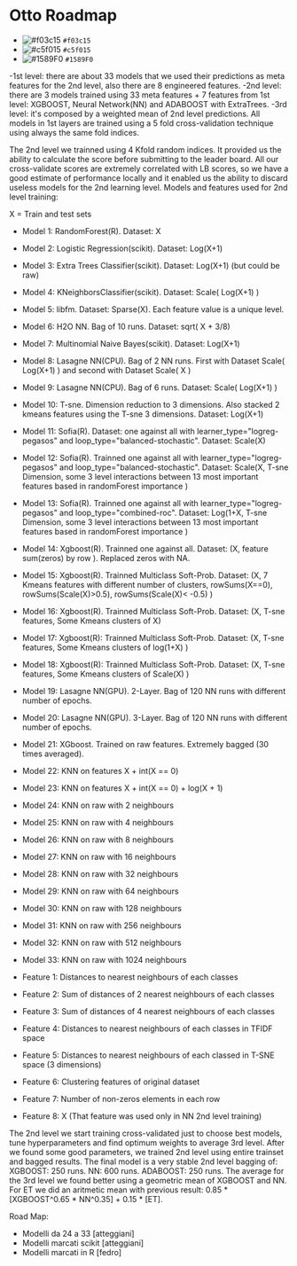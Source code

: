 # Otto Roadmap

- ![#f03c15](https://placehold.it/15/f03c15/000000?text=+) `#f03c15`
- ![#c5f015](https://placehold.it/15/c5f015/000000?text=+) `#c5f015`
- ![#1589F0](https://placehold.it/15/1589F0/000000?text=+) `#1589F0`

-1st level: there are about 33 models that we used their predictions as meta features for the 2nd level, also there are 8 engineered features.
-2nd level: there are 3 models trained using 33 meta features + 7 features from 1st level: XGBOOST, Neural Network(NN) and ADABOOST with ExtraTrees.
-3rd level: it's composed by a weighted mean of 2nd level predictions.
All models in 1st layers are trained using a 5 fold cross-validation technique using always the same fold indices.

The 2nd level we trainned using 4 Kfold random indices. It provided us the ability to calculate the score before submitting to the leader board. All our cross-validate scores are extremely correlated with LB scores, so we have a good estimate of performance locally and it enabled us the ability to discard useless models for the 2nd learning level.
Models and features used for 2nd level training:

X = Train and test sets
+ Model 1: RandomForest(R). Dataset: X
+ Model 2: Logistic Regression(scikit). Dataset: Log(X+1)
+ Model 3: Extra Trees Classifier(scikit). Dataset: Log(X+1) (but could be raw)
+ Model 4: KNeighborsClassifier(scikit). Dataset: Scale( Log(X+1) )
+ Model 5: libfm. Dataset: Sparse(X). Each feature value is a unique level.
+ Model 6: H2O NN. Bag of 10 runs. Dataset: sqrt( X + 3/8) 
+ Model 7: Multinomial Naive Bayes(scikit). Dataset: Log(X+1)
+ Model 8: Lasagne NN(CPU). Bag of 2 NN runs. First with Dataset Scale( Log(X+1) ) and second with Dataset Scale( X )
+ Model 9: Lasagne NN(CPU). Bag of 6 runs. Dataset: Scale( Log(X+1) )
+ Model 10: T-sne. Dimension reduction to 3 dimensions. Also stacked 2 kmeans features using the T-sne 3 dimensions. Dataset: Log(X+1)
+ Model 11: Sofia(R). Dataset: one against all with learner_type="logreg-pegasos" and loop_type="balanced-stochastic". Dataset: Scale(X)
+ Model 12: Sofia(R). Trainned one against all with learner_type="logreg-pegasos" and loop_type="balanced-stochastic". Dataset: Scale(X, T-sne Dimension, some 3 level interactions between 13 most important features based in randomForest importance )
+ Model 13: Sofia(R). Trainned one against all with learner_type="logreg-pegasos" and loop_type="combined-roc". Dataset: Log(1+X, T-sne Dimension, some 3 level interactions between 13 most important features based in randomForest importance )
+ Model 14: Xgboost(R). Trainned one against all. Dataset: (X, feature sum(zeros) by row ). Replaced zeros with NA. 
+ Model 15: Xgboost(R). Trainned Multiclass Soft-Prob. Dataset: (X, 7 Kmeans features with different number of clusters, rowSums(X==0), rowSums(Scale(X)>0.5), rowSums(Scale(X)< -0.5) )
+ Model 16: Xgboost(R). Trainned Multiclass Soft-Prob. Dataset: (X, T-sne features, Some Kmeans clusters of X)
+ Model 17: Xgboost(R): Trainned Multiclass Soft-Prob. Dataset: (X, T-sne features, Some Kmeans clusters of log(1+X) )
+ Model 18: Xgboost(R): Trainned Multiclass Soft-Prob. Dataset: (X, T-sne features, Some Kmeans clusters of Scale(X) )
+ Model 19: Lasagne NN(GPU). 2-Layer. Bag of 120 NN runs with different number of epochs.
+ Model 20: Lasagne NN(GPU). 3-Layer. Bag of 120 NN runs with different number of epochs.
+ Model 21: XGboost. Trained on raw features. Extremely bagged (30 times averaged).
+ Model 22: KNN on features X + int(X == 0)
+ Model 23: KNN on features X + int(X == 0) + log(X + 1)
+ Model 24: KNN on raw with 2 neighbours
+ Model 25: KNN on raw with 4 neighbours
+ Model 26: KNN on raw with 8 neighbours
+ Model 27: KNN on raw with 16 neighbours
+ Model 28: KNN on raw with 32 neighbours
+ Model 29: KNN on raw with 64 neighbours
+ Model 30: KNN on raw with 128 neighbours
+ Model 31: KNN on raw with 256 neighbours
+ Model 32: KNN on raw with 512 neighbours
+ Model 33: KNN on raw with 1024 neighbours

+ Feature 1: Distances to nearest neighbours of each classes
+ Feature 2: Sum of distances of 2 nearest neighbours of each classes
+ Feature 3: Sum of distances of 4 nearest neighbours of each classes
+ Feature 4: Distances to nearest neighbours of each classes in TFIDF space
+ Feature 5: Distances to nearest neighbours of each classed in T-SNE space (3 dimensions)
+ Feature 6: Clustering features of original dataset
+ Feature 7: Number of non-zeros elements in each row
+ Feature 8: X (That feature was used only in NN 2nd level training)

The 2nd level we start training cross-validated just to choose best models, tune hyperparameters and find optimum weights to average 3rd level.
After we found some good parameters, we trained 2nd level using entire trainset and bagged results.
The final model is a very stable 2nd level bagging of:
XGBOOST: 250 runs.
NN: 600 runs.
ADABOOST: 250 runs.
The average for the 3rd level we found better using a geometric mean of XGBOOST and NN. For ET we did an aritmetic mean with previous result: 0.85 * [XGBOOST^0.65 * NN^0.35] + 0.15 * [ET].


Road Map:
+ Modelli da 24 a 33 [atteggiani]
+ Modelli marcati scikit [atteggiani]
+ Modelli marcati in R [fedro]

